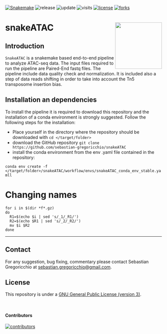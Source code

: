 [![Snakemake](https://img.shields.io/badge/snakemake-≥6.3.0-brightgreen.svg)](https://snakemake.github.io)
![release](https://img.shields.io/github/v/release/sebastian-gregoricchio/snakeATAC)
![update](https://badges.pufler.dev/updated/sebastian-gregoricchio/snakeATAC)
![visits](https://badges.pufler.dev/visits/sebastian-gregoricchio/snakeATAC)
[![license](https://img.shields.io/badge/License-GPLv3-blue.svg)](https://sebastian-gregoricchio.github.io/snakeATAC/LICENSE.md/LICENSE)
[![forks](https://img.shields.io/github/forks/sebastian-gregoricchio/snakeATAC?style=social)](https://github.com/sebastian-gregoricchio/snakeATAC/fork)
<!---![downloads](https://img.shields.io/github/downloads/sebastian-gregoricchio/Rseb/total.svg)--->

# snakeATAC <img src="https://sebastian-gregoricchio.github.io/snakeATAC/resources/snakeATAC_logo.svg" align="right" height = 150/>
## Introduction
`SnakeATAC` is a snakemake based end-to-end pipeline to analyze ATAC-seq data. The input files required to run the pipeline are Paired-End fastq files. The pipeline include data quality check and normalization. It is included also a step of data reads shifting in order to take into account the Tn5 transposome insertion bias.


## Installation an dependencies
To install the pipeline it is required to download this repository and the installation of a conda environment is strongly suggested.
Follow the following steps for the installation:
* Place yourself in the directory where the repository should be downloaded with `cd </target/folder>`
* download the GitHub repository `git clone https://github.com/sebastian-gregoricchio/snakeATAC`
* install the conda environment from the env .yaml file contained in the repository:

```conda env create -f </target/folder>/snakeATAC/workflow/envs/snakeATAC_conda_env_stable.yamll```


# Changing names
```
for i in $(dir *f*.gz)
do
  R1=$(echo $i | sed 's/_1/_R1/')
  R2=$(echo $R1 | sed 's/_2/_R2/')
  mv $i $R2
done
```



-----------------
## Contact
For any suggestion, bug fixing, commentary please contact Sebastian Gregoricchio at [sebastian.gregoricchio@gmail.com](mailto:sebastian.gregoricchio@gmail.com).

## License
This repository is under a [GNU General Public License (version 3)](https://sebastian-gregoricchio.github.io/Rseb/LICENSE.md/LICENSE).

<br />

#### Contributors
[![contributors](https://badges.pufler.dev/contributors/sebastian-gregoricchio/Rseb?size=50&padding=5&bots=true)](https://sebastian-gregoricchio.github.io/)
